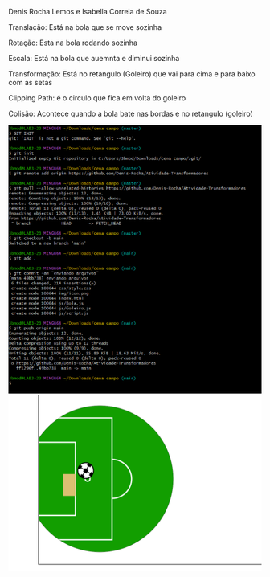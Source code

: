 Denis Rocha Lemos e Isabella Correia de Souza

Translação:
Está na bola que se move sozinha

Rotação:
Esta na bola rodando sozinha

Escala:
Está na bola que auemnta e diminui sozinha

Transformação:
Está no retangulo (Goleiro) que vai para cima e para baixo com as setas

Clipping Path:
é o circulo que fica em volta do goleiro

Colisão:
Acontece quando a bola bate nas bordas e no retangulo (goleiro)

<img src="img/git.png">
<img src="img/jogo.png">

